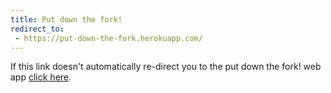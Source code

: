 ```yaml
---
title: Put down the fork!
redirect_to:
 - https://put-down-the-fork.herokuapp.com/
---
```


If this link doesn't automatically re-direct you to the put down the fork! web app [click here](https://put-down-the-fork.herokuapp.com/). 